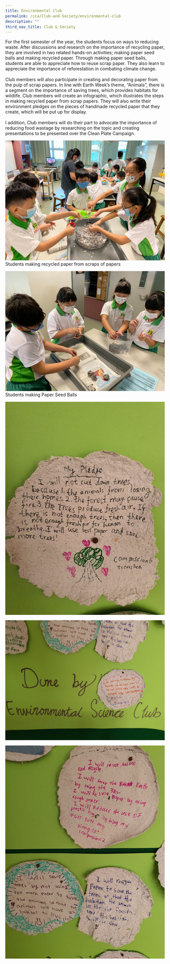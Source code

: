```yaml
---
title: Environmental Club
permalink: /cca/Club-and-Society/environmental-club
description: ""
third_nav_title: Club & Society
---
```

For the first semester of the year, the students focus on ways to reducing waste. After discussions and research on the importance of recycling paper, they are involved in two related hands-on activities; making paper seed balls and making recycled paper. Through making paper seed balls, students are able to appreciate how to reuse scrap paper. They also learn to appreciate the importance of reforestation in combating climate change.  
   
Club members will also participate in creating and decorating paper from the pulp of scrap papers. In line with Earth Week’s theme, “Animals”, there is a segment on the importance of saving trees, which provides habitats for wildlife. Club members will create an infographic, which illustrates the steps in making recycled paper from scrap papers. They will also write their environment pledges on the pieces of handmade recycled paper that they create, which will be put up for display.  
   
I addition, Club members will do their part to advocate the importance of reducing food wastage by researching on the topic and creating presentations to be presented over the Clean Plate Campaign.

  
![](/images/environ1.jpg)
Students making recycled paper from scraps of papers  
  
![](/images/2%20(1).jpg)
Students making Paper Seed Balls

  
![](/images/environ3.jpg)
 
![](/images/environ4.jpg)

![](/images/5%20(1).jpg)